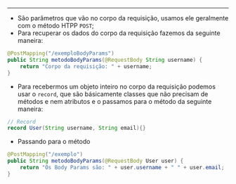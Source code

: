 ___
- São parâmetros que vão no corpo da requisição, usamos ele geralmente com o método HTPP `POST`;
- Para recuperar os dados do corpo da requisição fazemos da seguinte maneira:
```java
@PostMapping("/exemploBodyParams")
public String metodoBodyParams(@RequestBody String username) {
	return "Corpo da requisição: " + username;
}
```
- Para recebermos um objeto inteiro no corpo da requisição podemos usar o `record`, que são básicamente classes que não precisam de métodos e nem atributos e o passamos para o método da seguinte maneira:
```java
// Record
record User(String username, String email){}
```
- Passando para o método
```java
@PostMapping("/exemplo")
public String metodoBodyParams(@RequestBody User user) {
	return "Os Body Params são: " + user.username + " " + user.email;
}
```